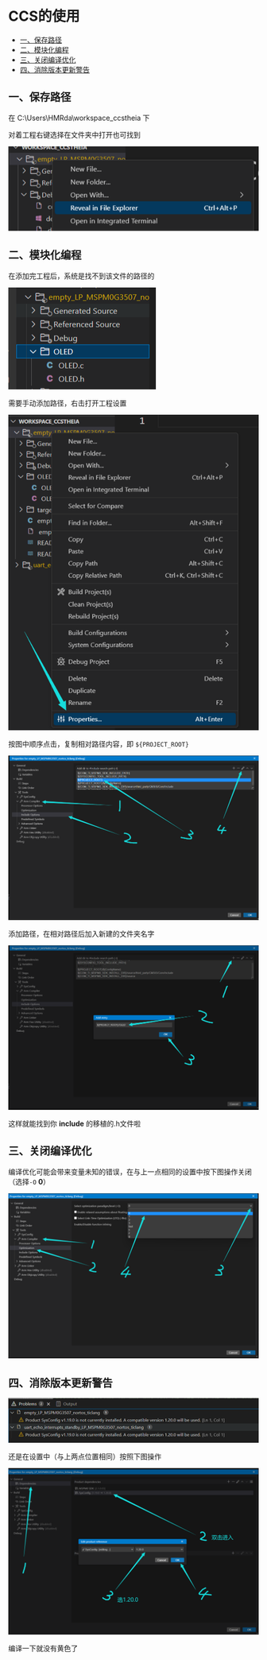 # CCS的使用

<!-- @import "[TOC]" {cmd="toc" depthFrom=2 depthTo=4 orderedList=false} -->

<!-- code_chunk_output -->

- [一、保存路径](#一-保存路径)
- [二、模块化编程](#二-模块化编程)
- [三、关闭编译优化](#三-关闭编译优化)
- [四、消除版本更新警告](#四-消除版本更新警告)

<!-- /code_chunk_output -->


## 一、保存路径

在 C:\Users\HMRda\workspace_ccstheia 下

对着工程右键选择在文件夹中打开也可找到

![](images/2024-07-26-20-26-34.png)

## 二、模块化编程

在添加完工程后，系统是找不到该文件的路径的

![](images/2024-07-26-20-28-01.png)

需要手动添加路径，右击打开工程设置

![](images/2024-07-26-20-28-24.png)

按图中顺序点击，复制相对路径内容，即 `${PROJECT_ROOT}`

![](images/2024-07-26-20-29-50.png)

添加路径，在相对路径后加入新建的文件夹名字

![](images/2024-07-26-20-30-39.png)

这样就能找到你 **include** 的移植的.h文件啦

## 三、关闭编译优化

编译优化可能会带来变量未知的错误，在与上一点相同的设置中按下图操作关闭（选择`-O` **0**）

![](images/2024-07-26-20-33-31.png)

## 四、消除版本更新警告

![](images/2024-07-26-20-35-05.png)

还是在设置中（与上两点位置相同）按照下图操作

![](images/2024-07-26-20-36-24.png)

编译一下就没有黄色了
